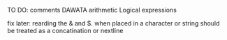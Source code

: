 TO DO:
comments
DAWATA
arithmetic
Logical expressions


fix later:
rearding the & and $. when placed in a character or string should be treated as a concatination or nextline
